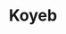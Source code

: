 ---
codehost: https://github.com/koyeb
facebook: https://facebook.com/gokoyeb
linkedin: https://linkedin.com/company/koyeb
logohandle: koyeb
sort: koyeb
title: Koyeb
twitter: https://x.com/gokoyeb
website: https://www.koyeb.com/
---